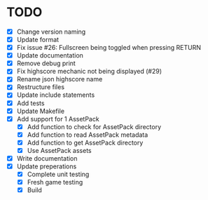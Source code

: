 # TODO

* [x] Change version naming
* [x] Update format
* [x] Fix issue #26: Fullscreen being toggled when pressing RETURN
* [x] Update documentation
* [x] Remove debug print
* [x] Fix highscore mechanic not being displayed (#29)
* [x] Rename json highscore name
* [x] Restructure files
* [x] Update include statements
* [x] Add tests
* [x] Update Makefile
* [x] Add support for 1 AssetPack
  * [x] Add function to check for AssetPack directory
  * [x] Add function to read AssetPack metadata
  * [x] Add function to get AssetPack directory
  * [x] Use AssetPack assets
* [x] Write documentation
* [x] Update preperations
  * [x] Complete unit testing
  * [x] Fresh game testing
  * [x] Build
